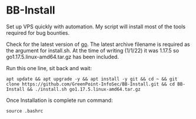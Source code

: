 # BB-Install

Set up VPS quickly with automation. My script will install most of the tools required for bug bounties.

Check for the latest version of [go](https://go.dev/doc/install). The latest archive filename is required as the argument for install.sh. At the time of writing (1/1/22) it was 1.17.5 so go1.17.5.linux-amd64.tar.gz has been included.  

Run this one line, sit back and wait:

	apt update && apt upgrade -y && apt install -y git && cd ~ && git clone https://github.com/GreenPoint-InfoSec/BB-Install.git && cd BB-Install && ./install.sh go1.17.5.linux-amd64.tar.gz

Once Installation is complete run command:

	source .bashrc
